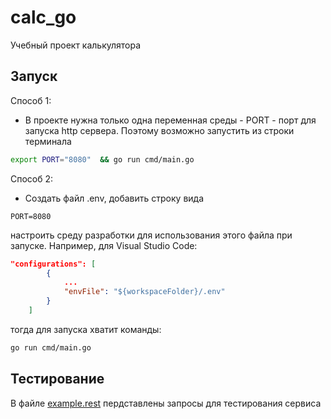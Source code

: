 # calc_go

Учебный проект калькулятора

## Запуск

Способ 1:
- В проекте нужна только одна переменная среды - PORT - порт для запуска http сервера. Поэтому возможно запустить из строки терминала
```sh
export PORT="8080"  && go run cmd/main.go
```
Способ 2:
- Создать файл .env, добавить строку вида
```
PORT=8080
```
настроить среду разработки для использования этого файла при запуске. Например, для Visual Studio Code:
```json
"configurations": [    
        {
            ...
            "envFile": "${workspaceFolder}/.env"
        }
    ]
```
тогда для запуска хватит команды:
```sh
go run cmd/main.go
```
## Тестирование

В файле [example.rest](/example/example.rest) пердставлены запросы для тестирования сервиса